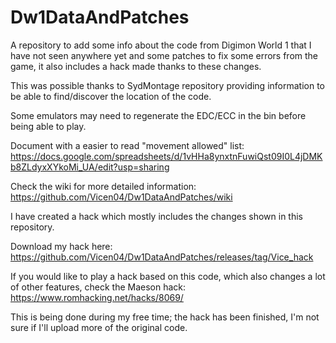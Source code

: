 # Dw1DataAndPatches
A repository to add some info about the code from Digimon World 1 that I have not seen anywhere yet and some patches to fix some errors from the game, it also includes a hack made thanks to these changes.

This was possible thanks to SydMontage repository providing information to be able to find/discover the location of the code.

Some emulators may need to regenerate the EDC/ECC in the bin before being able to play.

Document with a easier to read "movement allowed" list: https://docs.google.com/spreadsheets/d/1vHHa8ynxtnFuwiQst09I0L4jDMKb8ZLdyxXYkoMi_UA/edit?usp=sharing

Check the wiki for more detailed information: https://github.com/Vicen04/Dw1DataAndPatches/wiki 

I have created a hack which mostly includes the changes shown in this repository.

Download my hack here: https://github.com/Vicen04/Dw1DataAndPatches/releases/tag/Vice_hack


If you would like to play a hack based on this code, which also changes a lot of other features, check the Maeson hack: https://www.romhacking.net/hacks/8069/


This is being done during my free time; the hack has been finished, I'm not sure if I'll upload more of the original code.

